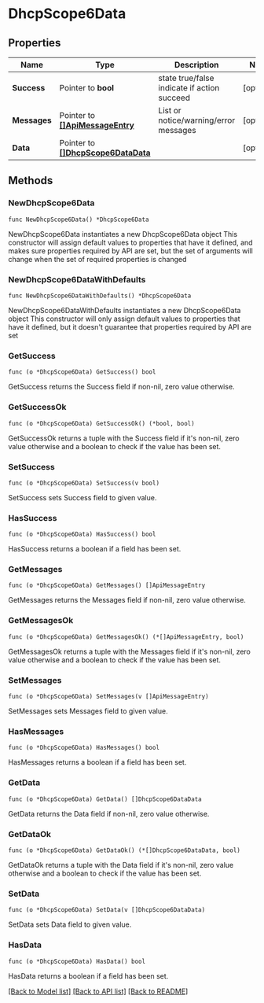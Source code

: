 # DhcpScope6Data

## Properties

Name | Type | Description | Notes
------------ | ------------- | ------------- | -------------
**Success** | Pointer to **bool** | state true/false indicate if action succeed | [optional] 
**Messages** | Pointer to [**[]ApiMessageEntry**](ApiMessageEntry.md) | List or notice/warning/error messages | [optional] 
**Data** | Pointer to [**[]DhcpScope6DataData**](DhcpScope6DataData.md) |  | [optional] 

## Methods

### NewDhcpScope6Data

`func NewDhcpScope6Data() *DhcpScope6Data`

NewDhcpScope6Data instantiates a new DhcpScope6Data object
This constructor will assign default values to properties that have it defined,
and makes sure properties required by API are set, but the set of arguments
will change when the set of required properties is changed

### NewDhcpScope6DataWithDefaults

`func NewDhcpScope6DataWithDefaults() *DhcpScope6Data`

NewDhcpScope6DataWithDefaults instantiates a new DhcpScope6Data object
This constructor will only assign default values to properties that have it defined,
but it doesn't guarantee that properties required by API are set

### GetSuccess

`func (o *DhcpScope6Data) GetSuccess() bool`

GetSuccess returns the Success field if non-nil, zero value otherwise.

### GetSuccessOk

`func (o *DhcpScope6Data) GetSuccessOk() (*bool, bool)`

GetSuccessOk returns a tuple with the Success field if it's non-nil, zero value otherwise
and a boolean to check if the value has been set.

### SetSuccess

`func (o *DhcpScope6Data) SetSuccess(v bool)`

SetSuccess sets Success field to given value.

### HasSuccess

`func (o *DhcpScope6Data) HasSuccess() bool`

HasSuccess returns a boolean if a field has been set.

### GetMessages

`func (o *DhcpScope6Data) GetMessages() []ApiMessageEntry`

GetMessages returns the Messages field if non-nil, zero value otherwise.

### GetMessagesOk

`func (o *DhcpScope6Data) GetMessagesOk() (*[]ApiMessageEntry, bool)`

GetMessagesOk returns a tuple with the Messages field if it's non-nil, zero value otherwise
and a boolean to check if the value has been set.

### SetMessages

`func (o *DhcpScope6Data) SetMessages(v []ApiMessageEntry)`

SetMessages sets Messages field to given value.

### HasMessages

`func (o *DhcpScope6Data) HasMessages() bool`

HasMessages returns a boolean if a field has been set.

### GetData

`func (o *DhcpScope6Data) GetData() []DhcpScope6DataData`

GetData returns the Data field if non-nil, zero value otherwise.

### GetDataOk

`func (o *DhcpScope6Data) GetDataOk() (*[]DhcpScope6DataData, bool)`

GetDataOk returns a tuple with the Data field if it's non-nil, zero value otherwise
and a boolean to check if the value has been set.

### SetData

`func (o *DhcpScope6Data) SetData(v []DhcpScope6DataData)`

SetData sets Data field to given value.

### HasData

`func (o *DhcpScope6Data) HasData() bool`

HasData returns a boolean if a field has been set.


[[Back to Model list]](../README.md#documentation-for-models) [[Back to API list]](../README.md#documentation-for-api-endpoints) [[Back to README]](../README.md)



